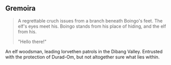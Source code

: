 ## Gremoira

> A regrettable cruch issues from a branch beneath Boingo's feet. The elf's eyes meet his. Boingo stands from his place of hiding, and the elf from his.
> 
> "Hello there!"

An elf woodsman, leading Iorvethen patrols in the Dibang Valley. Entrusted with the protection of Durad-Om, but not altogether sure what lies within.